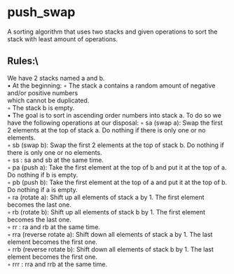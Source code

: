 # push_swap
A sorting algorithm that uses two stacks and given operations to sort the stack with least amount of operations.

## Rules:\
We have 2 stacks named a and b.\
• At the beginning:
  ◦ The stack a contains a random amount of negative and/or positive numbers\
which cannot be duplicated.\
  ◦ The stack b is empty.\
• The goal is to sort in ascending order numbers into stack a. To do so we have the following operations at our disposal:
◦ sa (swap a): Swap the first 2 elements at the top of stack a. Do nothing if there is only one or no elements.\
◦ sb (swap b): Swap the first 2 elements at the top of stack b. Do nothing if there is only one or no elements.\
◦ ss : sa and sb at the same time.\
◦ pa (push a): Take the first element at the top of b and put it at the top of a. Do nothing if b is empty.\
◦ pb (push b): Take the first element at the top of a and put it at the top of b. Do nothing if a is empty.\
◦ ra (rotate a): Shift up all elements of stack a by 1. The first element becomes the last one.\
◦ rb (rotate b): Shift up all elements of stack b by 1. The first element becomes the last one.\
◦ rr : ra and rb at the same time.\
◦ rra (reverse rotate a): Shift down all elements of stack a by 1. The last element becomes the first one.\
◦ rrb (reverse rotate b): Shift down all elements of stack b by 1. The last element becomes the first one.\
◦ rrr : rra and rrb at the same time.
